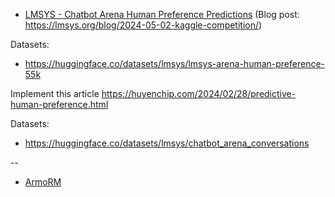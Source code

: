 - [LMSYS - Chatbot Arena Human Preference Predictions](https://www.kaggle.com/competitions/lmsys-chatbot-arena) (Blog post: https://lmsys.org/blog/2024-05-02-kaggle-competition/)

Datasets:  
- https://huggingface.co/datasets/lmsys/lmsys-arena-human-preference-55k

Implement this article https://huyenchip.com/2024/02/28/predictive-human-preference.html  

Datasets:  
- https://huggingface.co/datasets/lmsys/chatbot_arena_conversations  

--

- [ArmoRM](https://huggingface.co/RLHFlow/ArmoRM-Llama3-8B-v0.1)

